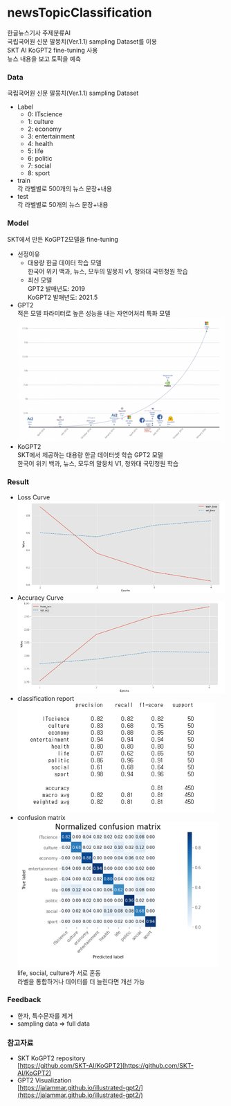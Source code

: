 # newsTopicClassification  
  
한글뉴스기사 주제분류AI  
국립국어원 신문 말뭉치(Ver.1.1) sampling Dataset를 이용    
SKT AI KoGPT2 fine-tuning 사용    
뉴스 내용을 보고 토픽을 예측    
  
  
### Data  
국립국어원 신문 말뭉치(Ver.1.1) sampling Dataset  
- Label  
    - 0: ITscience  
    - 1: culture  
    - 2: economy  
    - 3: entertainment  
    - 4: health  
    - 5: life  
    - 6: politic  
    - 7: social  
    - 8: sport  
- train  
    각 라벨별로 500개의 뉴스 문장+내용  
- test  
    각 라벨별로 50개의 뉴스 문장+내용  
 ### Model  
 SKT에서 만든 KoGPT2모델을 fine-tuning  
 - 선정이유  
    - 대용량 한글 데이터 학습 모델  
    한국어 위키 백과, 뉴스, 모두의 말뭉치 v1, 청와대 국민청원 학습  
    - 최신 모델  
        GPT2 발매년도: 2019  
        KoGPT2 발매년도: 2021.5
 - GPT2  
    적은 모델 파라미터로 높은 성능을 내는 자연어처리 특화 모델  
    ![](https://github.com/seawavve/newsTopicClassification/blob/main/img/gpt2_compute_graph.jpg)  
 - KoGPT2  
    SKT에서 제공하는 대용량 한글 데이터셋 학습 GPT2 모델  
    한국어 위키 백과, 뉴스, 모두의 말뭉치 V1, 청와대 국민청원 학습  
 ### Result    
 - Loss Curve  
 ![](https://github.com/seawavve/newsTopicClassification/blob/main/img/loss_curve.jpg)  
 - Accuracy Curve  
 ![](https://github.com/seawavve/newsTopicClassification/blob/main/img/accuracy_curve.jpg)  
 - classification report  
 ![](https://github.com/seawavve/newsTopicClassification/blob/main/img/classification_report.jpg)  
 - confusion matrix  
 ![](https://github.com/seawavve/newsTopicClassification/blob/main/img/confusion_matrix.jpg)  
life,  social, culture가 서로 혼동  
라벨을 통합하거나 데이터를 더 늘린다면 개선 가능  
### Feedback  
- 한자, 특수문자를 제거  
- sampling data ⇒ full data  
  
### 참고자료  
- SKT KoGPT2 repository  
[https://github.com/SKT-AI/KoGPT2](https://github.com/SKT-AI/KoGPT2)  
- GPT2 Visualization  
[https://jalammar.github.io/illustrated-gpt2/](https://jalammar.github.io/illustrated-gpt2/)  
